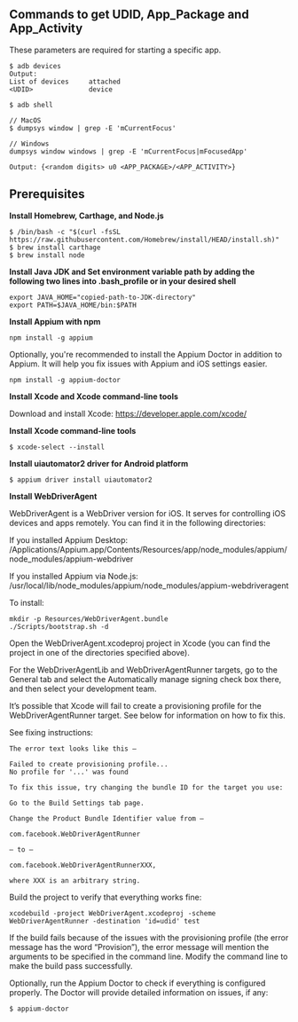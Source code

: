## Commands to get UDID, App_Package and App_Activity
These parameters are required for starting a specific app.
```
$ adb devices 
Output: 
List of devices     attached
<UDID>	            device

$ adb shell

// MacOS
$ dumpsys window | grep -E 'mCurrentFocus'

// Windows
dumpsys window windows | grep -E 'mCurrentFocus|mFocusedApp'

Output: {<random digits> u0 <APP_PACKAGE>/<APP_ACTIVITY>}
```
## Prerequisites 
**Install Homebrew, Carthage, and Node.js**
````
$ /bin/bash -c "$(curl -fsSL https://raw.githubusercontent.com/Homebrew/install/HEAD/install.sh)"
$ brew install carthage
$ brew install node
````

**Install Java JDK and Set environment variable path by adding the following two lines into .bash_profile or in your desired shell**
````
export JAVA_HOME="copied-path-to-JDK-directory"
export PATH=$JAVA_HOME/bin:$PATH
````

**Install Appium with npm**
````
npm install -g appium
````

Optionally, you're recommended to install the Appium Doctor in addition to Appium. It will help you fix issues with Appium and iOS settings easier.
````
npm install -g appium-doctor
````

**Install Xcode and Xcode command-line tools**

Download and install Xcode: https://developer.apple.com/xcode/

**Install Xcode command-line tools**
````
$ xcode-select --install
````

**Install uiautomator2 driver for Android platform** 
````
$ appium driver install uiautomator2 
````

**Install WebDriverAgent**

WebDriverAgent is a WebDriver version for iOS. It serves for controlling iOS devices and apps remotely. You can find it in the following directories:

If you installed Appium Desktop: /Applications/Appium.app/Contents/Resources/app/node_modules/appium/node_modules/appium-webdriver

If you installed Appium via Node.js: /usr/local/lib/node_modules/appium/node_modules/appium-webdriveragent

To install:
````
mkdir -p Resources/WebDriverAgent.bundle
./Scripts/bootstrap.sh -d
````

Open the WebDriverAgent.xcodeproj project in Xcode (you can find the project in one of the directories specified above).

For the WebDriverAgentLib and WebDriverAgentRunner targets, go to the General tab and select the Automatically manage signing check box there, and then select your development team.

It’s possible that Xcode will fail to create a provisioning profile for the WebDriverAgentRunner target. See below for information on how to fix this.

See fixing instructions: 
````
The error text looks like this —

Failed to create provisioning profile...
No profile for '...' was found

To fix this issue, try changing the bundle ID for the target you use:

Go to the Build Settings tab page.

Change the Product Bundle Identifier value from —

com.facebook.WebDriverAgentRunner

– to –

com.facebook.WebDriverAgentRunnerXXX,

where XXX is an arbitrary string.
````


Build the project to verify that everything works fine:
````
xcodebuild -project WebDriverAgent.xcodeproj -scheme WebDriverAgentRunner -destination 'id=udid' test
````

If the build fails because of the issues with the provisioning profile (the error message has the word “Provision”), the error message will mention the arguments to be specified in the command line. Modify the command line to make the build pass successfully.

Optionally, run the Appium Doctor to check if everything is configured properly. The Doctor will provide detailed information on issues, if any:
````
$ appium-doctor
````
